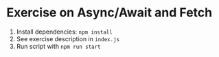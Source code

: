 # Exercise on Async/Await and Fetch

1. Install dependencies: `npm install`
2. See exercise description in `index.js`
3. Run script with `npm run start`
